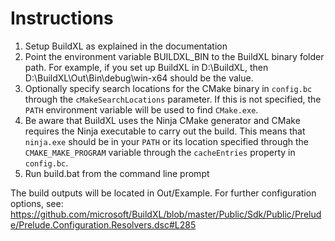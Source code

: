 # Instructions

1. Setup BuildXL as explained in the documentation
2. Point the environment variable BUILDXL_BIN to the BuildXL binary folder path. For example, if you set up BuildXL in D:\BuildXL, then D:\BuildXL\Out\Bin\debug\win-x64 should be the value.
3. Optionally specify search locations for the CMake binary in `config.bc` through the `cMakeSearchLocations` parameter. If this is not specified, the `PATH` environment variable will be used to find `CMake.exe`.
4. Be aware that BuildXL uses the Ninja CMake generator and CMake requires the Ninja executable to carry out the build. This means that `ninja.exe` should be in your `PATH` or its location specified through the `CMAKE_MAKE_PROGRAM` variable through the `cacheEntries` property in `config.bc`.   
5. Run build.bat from the command line prompt

The build outputs will be located in Out/Example. For further configuration options, see: https://github.com/microsoft/BuildXL/blob/master/Public/Sdk/Public/Prelude/Prelude.Configuration.Resolvers.dsc#L285
